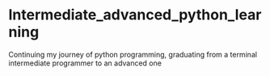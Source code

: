 # Intermediate_advanced_python_learning
Continuing my journey of python programming, graduating from a terminal intermediate programmer to an advanced one

